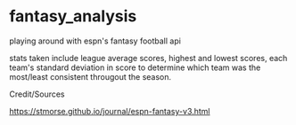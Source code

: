 # fantasy_analysis
playing around with espn's fantasy football api   

stats taken include league average scores, highest and lowest scores, each team's standard deviation in score to determine which team was the most/least consistent througout the season.   

Credit/Sources   

https://stmorse.github.io/journal/espn-fantasy-v3.html
